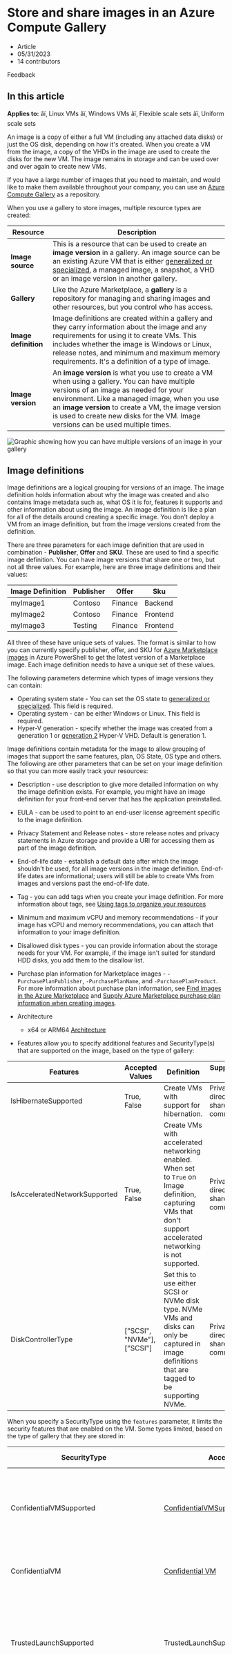 # Store and share images in an Azure Compute Gallery

* Article
* 05/31/2023
* 14 contributors

Feedback

## In this article

**Applies to:** âï¸ Linux VMs âï¸ Windows VMs âï¸ Flexible scale sets âï¸ Uniform scale sets

An image is a copy of either a full VM (including any attached data disks) or just the OS disk, depending on how it's created. When you create a VM from the image, a copy of the VHDs in the image are used to create the disks for the new VM. The image remains in storage and can be used over and over again to create new VMs.

If you have a large number of images that you need to maintain, and would like to make them available throughout your company, you can use an [Azure Compute Gallery](azure-compute-gallery) as a repository.

When you use a gallery to store images, multiple resource types are created:

| Resource | Description |
| --- | --- |
| **Image source** | This is a resource that can be used to create an **image version** in a gallery. An image source can be an existing Azure VM that is either [generalized or specialized](#generalized-and-specialized-images), a managed image, a snapshot, a VHD or an image version in another gallery. |
| **Gallery** | Like the Azure Marketplace, a **gallery** is a repository for managing and sharing images and other resources, but you control who has access. |
| **Image definition** | Image definitions are created within a gallery and they carry information about the image and any requirements for using it to create VMs. This includes whether the image is Windows or Linux, release notes, and minimum and maximum memory requirements. It's a definition of a type of image. |
| **Image version** | An **image version** is what you use to create a VM when using a gallery. You can have multiple versions of an image as needed for your environment. Like a managed image, when you use an **image version** to create a VM, the image version is used to create new disks for the VM. Image versions can be used multiple times. |

![Graphic showing how you can have multiple versions of an image in your gallery](media/shared-image-galleries/shared-image-gallery.png)

## Image definitions

Image definitions are a logical grouping for versions of an image. The image definition holds information about why the image was created and also contains Image metadata such as, what OS it is for, features it supports and other information about using the image. An image definition is like a plan for all of the details around creating a specific image. You don't deploy a VM from an image definition, but from the image versions created from the definition.

There are three parameters for each image definition that are used in combination - **Publisher**, **Offer** and **SKU**. These are used to find a specific image definition. You can have image versions that share one or two, but not all three values. For example, here are three image definitions and their values:

| Image Definition | Publisher | Offer | Sku |
| --- | --- | --- | --- |
| myImage1 | Contoso | Finance | Backend |
| myImage2 | Contoso | Finance | Frontend |
| myImage3 | Testing | Finance | Frontend |

All three of these have unique sets of values. The format is similar to how you can currently specify publisher, offer, and SKU for [Azure Marketplace images](windows/cli-ps-findimage) in Azure PowerShell to get the latest version of a Marketplace image. Each image definition needs to have a unique set of these values.

The following parameters determine which types of image versions they can contain:

* Operating system state - You can set the OS state to [generalized or specialized](#generalized-and-specialized-images). This field is required.
* Operating system - can be either Windows or Linux. This field is required.
* Hyper-V generation - specify whether the image was created from a generation 1 or [generation 2](generation-2) Hyper-V VHD. Default is generation 1.

Image definitions contain metadata for the image to allow grouping of images that support the same features, plan, OS State, OS type and others. The following are other parameters that can be set on your image definition so that you can more easily track your resources:

* Description - use description to give more detailed information on why the image definition exists. For example, you might have an image definition for your front-end server that has the application preinstalled.
* EULA - can be used to point to an end-user license agreement specific to the image definition.
* Privacy Statement and Release notes - store release notes and privacy statements in Azure storage and provide a URI for accessing them as part of the image definition.
* End-of-life date - establish a default date after which the image shouldn't be used, for all image versions in the image definition. End-of-life dates are informational; users will still be able to create VMs from images and versions past the end-of-life date.
* Tag - you can add tags when you create your image definition. For more information about tags, see [Using tags to organize your resources](../azure-resource-manager/management/tag-resources)
* Minimum and maximum vCPU and memory recommendations - if your image has vCPU and memory recommendations, you can attach that information to your image definition.
* Disallowed disk types - you can provide information about the storage needs for your VM. For example, if the image isn't suited for standard HDD disks, you add them to the disallow list.
* Purchase plan information for Marketplace images - `-PurchasePlanPublisher`, `-PurchasePlanName`, and `-PurchasePlanProduct`. For more information about purchase plan information, see [Find images in the Azure Marketplace](windows/cli-ps-findimage) and [Supply Azure Marketplace purchase plan information when creating images](marketplace-images).
* Architecture

	+ x64 or ARM64 [Architecture](/en-us/cli/azure/sig/image-definition?&branch=main#az-sig-image-definition-create)
* Features allow you to specify additional features and SecurityType(s) that are supported on the image, based on the type of gallery:

| Features | Accepted Values | Definition | Supported in |
| --- | --- | --- | --- |
| IsHibernateSupported | True, False | Create VMs with support for hibernation. | Private, direct shared, community |
| IsAcceleratedNetworkSupported | True, False | Create VMs with accelerated networking enabled. When set to `True` on Image definition, capturing VMs that don't support accelerated networking is not supported. | Private, direct shared, community |
| DiskControllerType | ["SCSI", "NVMe"], ["SCSI"] | Set this to use either SCSI or NVMe disk type. NVMe VMs and disks can only be captured in image definitions that are tagged to be supporting NVMe. | Private, direct shared, community |

When you specify a SecurityType using the `features` parameter, it limits the security features that are enabled on the VM. Some types limited, based on the type of gallery that they are stored in:

| SecurityType | Accepted Values | Definition | Supported in |
| --- | --- | --- | --- |
| ConfidentialVMSupported | [ConfidentialVMSupported](../confidential-computing/create-confidential-vm-from-compute-gallery#confidential-vm-supported-images) | It's a generic Gen2 image that does not contain VMGS blob. Gen2 VM or Confidential VM can be created from this image type | Private, Direct shared, Community |
| ConfidentialVM | [Confidential VM](../confidential-computing/create-confidential-vm-from-compute-gallery#confidential-vm-images) | Only Confidential VMs can be created from this image type | Private |
| TrustedLaunchSupported | TrustedLaunchSupported | It's a generic Gen2 image that does not contain the VMGS blob. Gen2 VM or TrustedLaunch VM can be created from this image type. | Private, direct shared, community |
| TrustedLaunch | TrustedLaunch | Only TrustedLaunch VM can be created from this image type | Private |
| TrustedLaunchAndConfidentialVmSupported | TrustedLaunchAndConfidentialVmSupported | It's a generic Gen2 image that does not contain the VMGS blob. Gen2 VM, TrustedLaunch VM, or a ConfidentialVM can be created from this image type. | Private, direct shared, community |

For more information, see the CLI examples for adding [image definition features and SecurityType](/en-us/cli/azure/sig/image-definition?&branch=main#az-sig-image-definition-create) or the [PowerShell examples](/en-us/powershell/module/az.compute/new-azgalleryimagedefinition#example-4-create-an-image-definition-for-generalized-windows-images-and-set-features).

\*\*ConfidentialVM is only supported in the regions where it's available, You can find the supported regions [here](/en-us/azure/confidential-computing/confidential-vm-overview#regions).

## Image versions

An **image version** is what you use to create a VM. You can have multiple versions of an image as needed for your environment. When you use an **image version** to create a VM, the image version is used to create new disks for the VM. Image versions can be used multiple times.

The properties of an image version are:

* Version number. This is used as the name of the image version. It is always in the format: MajorVersion.MinorVersion.Patch. When you specify to use **latest** when creating a VM, the latest image is chosen based on the highest MajorVersion, then MinorVersion, then Patch.
* Source. The source can be a VM, managed disk, snapshot, managed image, or another image version.
* End of life date. Indicate the end-of-life date for the image version. End-of-life dates are informational; users will still be able to create VMs from versions past the end-of-life date.

## Generalized and specialized images

There are two operating system states supported by Azure Compute Gallery. Typically images require that the VM used to create the image has been [generalized](generalize) before taking the image. Generalizing is a process that removes machine and user specific information from the VM. For Linux, you can use [waagent](https://github.com/Azure/WALinuxAgent) `-deprovision` or `-deprovision+user` parameters. For Windows, the Sysprep tool is used.

Specialized VMs haven't been through a process to remove machine specific information and accounts. Also, VMs created from specialized images don't have an `osProfile` associated with them. This means that specialized images will have some limitations in addition to some benefits.

* VMs and scale sets created from specialized images can be up and running quicker. Because they're created from a source that has already been through first boot, VMs created from these images boot faster.
* Accounts that could be used to log into the VM can also be used on any VM created using the specialized image that is created from that VM.
* VMs will have the **Computer name** of the VM the image was taken from. You should change the computer name to avoid collisions.
* The `osProfile` is how some sensitive information is passed to the VM, using `secrets`. This may cause issues using KeyVault, WinRM and other functionality that uses `secrets` in the `osProfile`. In some cases, you can use managed service identities (MSI) to work around these limitations.

## Updating resources

Once created, you can make some changes to the gallery resources. These are limited to:

Azure Compute Gallery:

* Description

Image definition:

* Recommended vCPUs
* Recommended memory
* Description
* End of life date
* ReleaseNotes

Image version:

* Regional replica count
* Target regions
* Exclude from latest
* End of life date

## Sharing

There are three main ways to share images an Azure Compute Gallery, depending on who you want to share with:

| Sharing with: | People | Groups | Service Principal | All users in a specific subscription (or) tenant | Publicly with all users in Azure |
| --- | --- | --- | --- | --- | --- |
| [RBAC Sharing](share-gallery) | Yes | Yes | Yes | No | No |
| RBAC + [Direct shared gallery](share-gallery-direct) | Yes | Yes | Yes | Yes | No |
| RBAC + [Community gallery](share-gallery-community) | Yes | Yes | Yes | No | Yes |

## Shallow replication

When you create an image version, you can set the replication mode to shallow for development and test. Shallow replication skips copying the image, so the image version is ready faster. But, it also means you can't deploy a large number of VMs from that image version. This is similar to the way that the older managed images worked.

Shallow replication can also be useful if you have large images (up to 32 TB) that aren't frequently deployed. Because the source image isn't copied, larger disks can be used. But, they also can't be used for deploying large numbers of VMs concurrently.

To set an image for shallow replication, use `--replication-mode Shallow` with the Azure CLI.

## SDK support

The following SDKs support creating Azure Compute Galleries:

* [.NET](/en-us/dotnet/api/azure.resourcemanager.compute)
* [Java](/en-us/java/azure/)
* [Node.js](/en-us/javascript/api/overview/azure/arm-compute-readme)
* [Python](/en-us/python/api/overview/azure/virtualmachines)
* [Go](/en-us/azure/go/)

## Templates

You can create Azure Compute Gallery resource using templates. There are several quickstart templates available:

* [Create a gallery](https://azure.microsoft.com/resources/templates/sig-create/)
* [Create an image definition in a gallery](https://azure.microsoft.com/resources/templates/sig-image-definition-create/)
* [Create an image version in a gallery](https://azure.microsoft.com/resources/templates/sig-image-version-create/)

## Frequently asked questions

* [How can I list all the Azure Compute Gallery resources across subscriptions?](#how-can-i-list-all-the-azure-compute-gallery-resources-across-subscriptions)
* [Can I move my existing image to an Azure Compute Gallery?](#can-i-move-my-existing-image-to-an-azure-compute-gallery)
* [Can I create an image version from a specialized disk?](#can-i-create-an-image-version-from-a-specialized-disk)
* [Can I move the Azure Compute Gallery resource to a different subscription after it has been created?](#can-i-move-the-azure-compute-gallery-resource-to-a-different-subscription-after-it-has-been-created)
* [Can I replicate my image versions across clouds such as Azure China 21Vianet, Azure Germany, or Azure Government Cloud?](#can-i-replicate-my-image-versions-across-clouds-such-as-azure-china-21vianet-or-azure-germany-or-azure-government-cloud)
* [Can I replicate my image versions across subscriptions?](#can-i-replicate-my-image-versions-across-subscriptions)
* [Can I share image versions across Azure AD tenants?](#can-i-share-image-versions-across-azure-ad-tenants)
* [How long does it take to replicate image versions across the target regions?](#how-long-does-it-take-to-replicate-image-versions-across-the-target-regions)
* [What is the difference between source region and target region?](#what-is-the-difference-between-source-region-and-target-region)
* [How do I specify the source region while creating the image version?](#how-do-i-specify-the-source-region-while-creating-the-image-version)
* [How do I specify the number of image version replicas to be created in each region?](#how-do-i-specify-the-number-of-image-version-replicas-to-be-created-in-each-region)
* [Can I create the gallery in a different location than the one for the image definition and image version?](#can-i-create-the-gallery-in-a-different-location-than-the-one-for-the-image-definition-and-image-version)
* [What are the charges for using an Azure Compute Gallery?](#what-are-the-charges-for-using-an-azure-compute-gallery)
* [What API version should I use when creating images?](#what-api-version-should-i-use-when-creating-images)
* [What API version should I use to create a VM or Virtual Machine Scale Set out of the image version?](#what-api-version-should-i-use-to-create-a-vm-or-virtual-machine-scale-set-out-of-the-image-version)
* [Can I update my Virtual Machine Scale Set created using managed image to use Azure Compute Gallery images?](#can-i-update-my-virtual-machine-scale-set-created-using-managed-image-to-use-azure-compute-gallery-images)

### How can I list all the Azure Compute Gallery resources across subscriptions?

To list all the Azure Compute Gallery resources across subscriptions that you have access to on the Azure portal, follow the steps below:

1. Open the [Azure portal](https://portal.azure.com).
2. Scroll down the page and select **All resources**.
3. Select all the subscriptions under which you'd like to list all the resources.
4. Look for resources of the **Azure Compute Gallery** type.

* [Azure CLI](#tabpanel_1_azure-cli)
* [Azure PowerShell](#tabpanel_1_azure-powershell)

To list all the Azure Compute Gallery resources, across subscriptions that you have permissions to, use the following command in the Azure CLI:

```
   az account list -otsv --query "[].id" | xargs -n 1 az sig list --subscription

```

To list all the Azure Compute Gallery resources, across subscriptions that you have permissions to, use the following command in the Azure PowerShell:

```
$params = @{
    Begin   = { $currentContext = Get-AzContext }
    Process = { $null = Set-AzContext -SubscriptionObject $_; Get-AzGallery }
    End     = { $null = Set-AzContext -Context $currentContext }
}

Get-AzSubscription | ForEach-Object @params

```

For more information, see [List, update, and delete image resources](update-image-resources).

### Can I move my existing image to an Azure Compute Gallery?

Yes. There are 3 scenarios based on the types of images you may have.

Scenario 1: If you have a managed image, then you can create an image definition and image version from it. For more information, see [Create and image definition and an image version](image-version).

Scenario 2: If you have an unmanaged image, you can create a managed image from it, and then create an image definition and image version from it.

Scenario 3: If you have a VHD in your local file system, then you need to upload the VHD to a managed image, then you can create an image definition and image version from it.

* If the VHD is of a Windows VM, see [Upload a VHD](windows/upload-generalized-managed).
* If the VHD is for a Linux VM, see [Upload a VHD](linux/upload-vhd#option-1-upload-a-vhd)

### Can I create an image version from a specialized disk?

Yes, can create a VM from a [specialized image](windows/create-vm-specialized).

### Can I move the Azure Compute Gallery resource to a different subscription after it has been created?

No, you can't move the gallery image resource to a different subscription. You can replicate the image versions in the gallery to other regions or copy an [image from another gallery](image-version).

### Can I replicate my image versions across clouds such as Azure China 21Vianet or Azure Germany or Azure Government Cloud?

No, you can't replicate image versions across clouds.

### Can I replicate my image versions across subscriptions?

No, you may replicate the image versions across regions in a subscription and use it in other subscriptions through RBAC.

### Can I share image versions across Azure AD tenants?

Yes, you can use RBAC to share to individuals across tenants. But, to share at scale, see "Share gallery images across Azure tenants" using [PowerShell](share-gallery?tabs=powershell) or [CLI](share-gallery?tabs=cli).

### How long does it take to replicate image versions across the target regions?

The image version replication time is entirely dependent on the size of the image and the number of regions it's being replicated to. However, as a best practice, it's recommended that you keep the image small, and the source and target regions close for best results. You can check the status of the replication using the -ReplicationStatus flag.

### What is the difference between source region and target region?

Source region is the region in which your image version will be created, and target regions are the regions in which a copy of your image version will be stored. For each image version, you can only have one source region. Also, make sure that you pass the source region location as one of the target regions when you create an image version.

### How do I specify the source region while creating the image version?

While creating an image version, you can use the **--location** argument in CLI and the **-Location** parameter in PowerShell to specify the source region. Ensure the managed image that you're using as the base image to create the image version is in the same location as the location in which you intend to create the image version. Also, make sure that you pass the source region location as one of the target regions when you create an image version.

### How do I specify the number of image version replicas to be created in each region?

There are two ways you can specify the number of image version replicas to be created in each region:

1. The regional replica count which specifies the number of replicas you want to create per region.
2. The common replica count which is the default per region count in case regional replica count isn't specified.

* [Azure CLI](#tabpanel_2_azure-cli)
* [Azure PowerShell](#tabpanel_2_azure-powershell)

To specify the regional replica count, pass the location along with the number of replicas you want to create in that region: "South Central US=2".

If regional replica count isn't specified with each location, then the default number of replicas will be the common replica count that you specified.

To specify the common replica count in Azure CLI, use the **--replica-count** argument in the `az sig image-version create` command.

To specify the regional replica count, pass the location along with the number of replicas you want to create in that region, `@{Name = 'South Central US';ReplicaCount = 2}`, to the **-TargetRegion** parameter in the `New-AzGalleryImageVersion` command.

If regional replica count isn't specified with each location, then the default number of replicas will be the common replica count that you specified.

To specify the common replica count in Azure PowerShell, use the **-ReplicaCount** parameter in the `New-AzGalleryImageVersion` command.

### Can I create the gallery in a different location than the one for the image definition and image version?

Yes, it's possible. But, as a best practice, we encourage you to keep the resource group, gallery, image definition, and image version in the same location.

### What are the charges for using an Azure Compute Gallery?

There are no charges for using an Azure Compute Gallery, except the storage charges for storing the image versions and network egress charges for replicating the image versions from source region to target regions.

### What API version should I use when creating images?

To work with galleries, image definitions, and image versions, we recommend you use API version 2018-06-01. Zone Redundant Storage (ZRS) requires version 2019-03-01 or later.

### What API version should I use to create a VM or Virtual Machine Scale Set out of the image version?

For VM and Virtual Machine Scale Set deployments using an image version, we recommend you use API version 2018-04-01 or higher.

### Can I update my Virtual Machine Scale Set created using managed image to use Azure Compute Gallery images?

Yes, you can update the scale set image reference from a managed image to an Azure Compute Gallery image, as long as the OS type, Hyper-V generation, and the data disk layout matches between the images.

## Troubleshoot

If you have issues with performing any operations on the gallery resources, consult the list of common errors in the [troubleshooting guide](troubleshooting-shared-images).

In addition, you can post and tag your question with `azure-virtual-machines-images` at [Q&A](/en-us/answers/topics/azure-virtual-machines-images.html).

## Next steps

Learn how to deploy images using the [Azure Compute Gallery](create-gallery).

## Feedback

Submit and view feedback for

[This product](https://feedback.azure.com/d365community/forum/ec2f1827-be25-ec11-b6e6-000d3a4f0f1c)
This page

[View all page feedback](https://github.com/MicrosoftDocs/azure-docs/issues)

---
